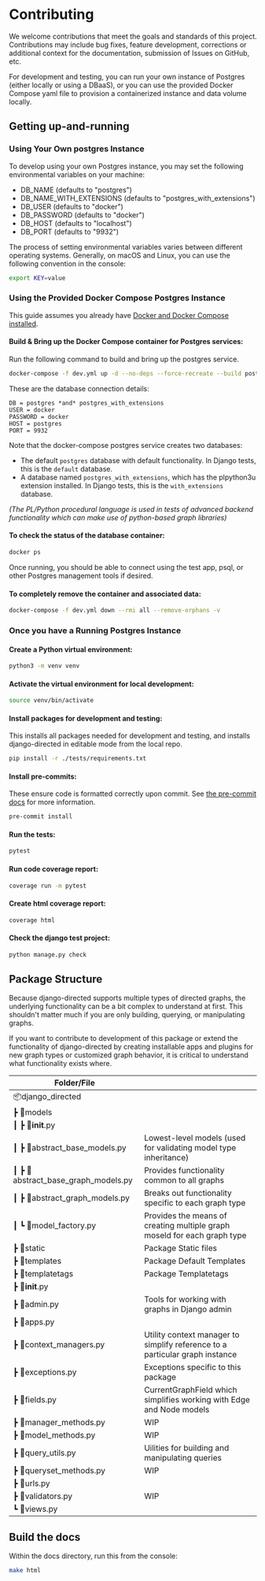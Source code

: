 # Contributing

We welcome contributions that meet the goals and standards of this project. Contributions may include bug fixes, feature development, corrections or additional context for the documentation, submission of Issues on GitHub, etc.

For development and testing, you can run your own instance of Postgres (either locally or using a DBaaS), or you can use the provided Docker Compose yaml file to provision a containerized instance and data volume locally.


## Getting up-and-running

### Using Your Own postgres Instance

To develop using your own Postgres instance, you may set the following environmental variables on your machine:

- DB_NAME (defaults to "postgres")
- DB_NAME_WITH_EXTENSIONS (defaults to "postgres_with_extensions")
- DB_USER (defaults to "docker")
- DB_PASSWORD (defaults to "docker")
- DB_HOST (defaults to "localhost")
- DB_PORT (defaults to "9932")

The process of setting environmental variables varies between different operating systems. Generally, on macOS and Linux, you can use the following convention in the console:

```bash
export KEY=value
```

### Using the Provided Docker Compose Postgres Instance

This guide assumes you already have [Docker and Docker Compose installed](https://docs.docker.com/compose/install/).

#### Build & Bring up the Docker Compose container for Postgres services:

Run the following command to build and bring up the postgres service.

```bash
docker-compose -f dev.yml up -d --no-deps --force-recreate --build postgres
```

These are the database connection details:

    DB = postgres *and* postgres_with_extensions
    USER = docker
    PASSWORD = docker
    HOST = postgres
    PORT = 9932

Note that the docker-compose postgres service creates two databases:

- The default `postgres` database with default functionality. In Django tests, this is the `default` database.
- A database named `postgres_with_extensions`, which has the plpython3u extension installed. In Django tests, this is the `with_extensions` database.

*(The PL/Python procedural language is used in tests of advanced backend functionality which can make use of python-based graph libraries)*

#### To check the status of the database container:

```bash
docker ps
```

Once running, you should be able to connect using the test app, psql, or other Postgres management tools if desired.

#### To completely remove the container and associated data:

```bash
docker-compose -f dev.yml down --rmi all --remove-orphans -v
```

### Once you have a Running Postgres Instance

#### Create a Python virtual environment:

```bash
python3 -m venv venv
```

#### Activate the virtual environment for local development:

```bash
source venv/bin/activate
```

#### Install packages for development and testing:

This installs all packages needed for development and testing, and installs django-directed in editable mode from the local repo.

```bash
pip install -r ./tests/requirements.txt
```

#### Install pre-commits:

These ensure code is formatted correctly upon commit. See [the pre-commit docs](https://pre-commit.com/) for more information.

```bash
pre-commit install
```

#### Run the tests:

```bash
pytest
```

#### Run code coverage report:

```bash
coverage run -m pytest
```

#### Create html coverage report:

```bash
coverage html
```

#### Check the django test project:

```bash
python manage.py check
```


## Package Structure

Because django-directed supports multiple types of directed graphs, the underlying functionality can be a bit complex to understand at first. This shouldn't matter much if you are only building, querying, or manipulating graphs.

If you want to contribute to development of this package or extend the functionality of django-directed by creating installable apps and plugins for new graph types or customized graph behavior, it is critical to understand what functionality exists where.

| Folder/File                        |                                                                              |
| ---------------------------------- | ---------------------------------------------------------------------------- |
| 📦django_directed                   |                                                                              |
| ┣ 📂models                          |                                                                              |
| ┃ ┣ 📜__init__.py                   |                                                                              |
| ┃ ┣ 📜abstract_base_models.py       | Lowest-level models (used for validating model type inheritance)             |
| ┃ ┣ 📜abstract_base_graph_models.py | Provides functionality common to all graphs                                  |
| ┃ ┣ 📜abstract_graph_models.py      | Breaks out functionality specific to each graph type                         |
| ┃ ┗ 📜model_factory.py              | Provides the means of creating multiple graph moseld for each graph type     |
| ┣ 📂static                          | Package Static files                                                         |
| ┣ 📂templates                       | Package Default Templates                                                    |
| ┣ 📂templatetags                    | Package Templatetags                                                         |
| ┣ 📜__init__.py                     |                                                                              |
| ┣ 📜admin.py                        | Tools for working with graphs in Django admin                                |
| ┣ 📜apps.py                         |                                                                              |
| ┣ 📜context_managers.py             | Utility context manager to simplify reference to a particular graph instance |
| ┣ 📜exceptions.py                   | Exceptions specific to this package                                          |
| ┣ 📜fields.py                       | CurrentGraphField which simplifies working with Edge and Node models         |
| ┣ 📜manager_methods.py              | WIP                                                                          |
| ┣ 📜model_methods.py                | WIP                                                                          |
| ┣ 📜query_utils.py                  | Uilities for building and manipulating queries                               |
| ┣ 📜queryset_methods.py             | WIP                                                                          |
| ┣ 📜urls.py                         |                                                                              |
| ┣ 📜validators.py                   | WIP                                                                          |
| ┗ 📜views.py                        |                                                                              |


## Build the docs

Within the docs directory, run this from the console:

```bash
make html
```